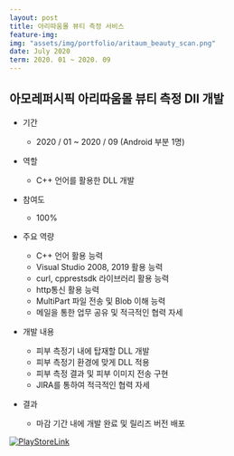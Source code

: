 ```yaml
---
layout: post
title: 아리따움몰 뷰티 측정 서비스
feature-img: 
img: "assets/img/portfolio/aritaum_beauty_scan.png"
date: July 2020
term: 2020. 01 ~ 2020. 09
---
```


## 아모레퍼시픽 아리따움몰 뷰티 측정 Dll 개발

* 기간
    - 2020 / 01 ~ 2020 / 09 (Android 부분 1명)
    
* 역할
    - C++ 언어를 활용한 DLL 개발
    
* 참여도
    - 100%
    
* 주요 역량
    - C++ 언어 활용 능력
    - Visual Studio 2008, 2019 활용 능력
    - curl, cpprestsdk 라이브러리 활용 능력
    - http통신 활용 능력
    - MultiPart 파일 전송 및 Blob 이해 능력
    - 메일을 통한 업무 공유 및 적극적인 협력 자세

* 개발 내용
    - 피부 측정기 내에 탑재할 DLL 개발
    - 피부 측정기 환경에 맞게 DLL 적용
    - 피부 측정 결과 및 피부 이미지 전송 구현
    - JIRA를 통하여 적극적인 협력 자세
    
* 결과
    - 마감 기간 내에 개발 완료 및 릴리즈 버전 배포

[![PlayStoreLink]()](https://bit.ly/37kvSbd)
